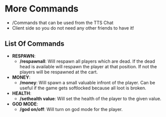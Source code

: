 # More Commands
- /Commands that can be used from the TTS Chat
- Client side so you do not need any other friends to have it!
## List Of Commands
- **RESPAWN**:
    - **/respawnall**: Will respawn all players which are dead. If the dead head is available will respawn the player at that position. If not the players will be respawned at the cart.
- **MONEY**:
    - **/money**: Will spawn a small valuable infront of the player. Can be useful if the game gets softlocked because all loot is broken.
- **HEALTH**:
    - **/sethealth value**: Will set the health of the player to the given value.
- **GOD MODE**:
    - **/god on/off**: Will turn on god mode for the player.
